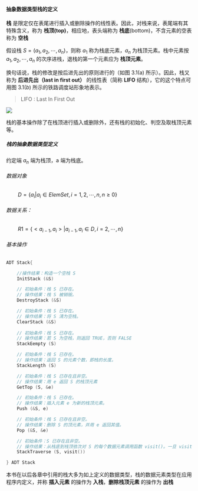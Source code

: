
#### 抽象数据类型栈的定义

**栈** 是限定仅在表尾进行插入或删除操作的线性表。因此，对栈来说，表尾端有其特殊含义，称为 **栈顶(top)**，相应地，表头端称为 **栈底**(bottom)，不含元素的空表称为 **空栈**

假设栈 $S = (a_1, a_2, \cdots , a_n)$，则称 $a_1$ 称为栈底元素，$a_n$ 为栈顶元素。栈中元素按 $a_1, a_2, \cdots, a_n$ 的次序进栈，退栈的第一个元素应为 **栈顶元素**。

换句话说，栈的修改是按后进先出的原则进行的（如图 3.1(a) 所示）。因此，栈又称为 **后进先出（last in first out）** 的线性表（简称 **LIFO** 结构），它的这个特点可用图 $3.1(b)$ 所示的铁路调度站形象地表示。

> LIFO : Last In First Out

![](https://gitee.com/mayundaze/img_bed/raw/master/20200612171339.png)

栈的基本操作除了在栈顶进行插入或删除外，还有栈的初始化、判空及取栈顶元素等。

##### 栈的抽象数据类型定义

约定端 $a_n$ 端为栈顶，a 端为栈底。

###### 数据对象

$\qquad D = \{ a_i | a_i \in ElemSet, i=1,2, \cdots, n, n \geq 0 \}$

###### 数据关系：

$\qquad R1 = \{ < a_{i-1}, a_i > | a_{i-1},a_i \in D, i = 2, \cdots, n \}$

###### 基本操作

```cpp
ADT Stack{

    //操作结果：构造一个空栈 S
    InitStack (&S)

    // 初始条件：栈 S 已存在。
    // 操作结果：栈 S 被销毁。
    DestroyStack (&S)

    // 初始条件：栈 S 已存在。
    // 操作结果：将 S 清为空栈。
    ClearStack (&S)
    
    // 初始条件：栈 S 已存在。
    // 操作结果：若 S 为空栈，则返回 TRUE，否则 FALSE
    StackEempty (S)

    // 初始条件：栈 S 已存在。
    // 操作结果：返回 S 的元素个数，即栈的长度。
    StackLength (S)

    // 初始条件：栈 S 已存在且非空。
    // 操作结果：用 e 返回 S 的栈顶元素
    GetTop (S, &e)

    // 初始条件：栈 S 已存在。
    // 操作结果：插入元素 e 为新的栈顶元素。
    Push (&S, e)

    // 初始条件：栈 S 已存在且非空。
    // 操作结果：删除 S 的顶元素，并用 e 返回其值。
    Pop (&S, &e)

    // 初始条件：S 已存在且非空。
    // 操作结果：从栈底到栈顶依次对 S 的每个数据元素调用函数 visit()。一旦 visit() 失败，则操作失效
    StackTraverse (S, visit())

} ADT Stack
```

本书在以后各章中引用的栈大多为如上定义的数据类型，栈的数据元素类型在应用程序内定义，并称 **插入元素** 的操作为 **入栈**，**删除栈顶元素** 的操作为 **出栈**